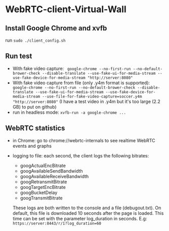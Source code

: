 # WebRTC-client-Virtual-Wall
## Install Google Chrome and xvfb
run ``` sudo ./client_config.sh ```

## Run test
- With fake video capture: ``` google-chrome --no-first-run --no-default-brower-check --disable-translate --use-fake-ui-for-media-stream --use-fake-device-for-media-stream "http://server:8080"```
- With fake video capture from file (only .y4m format is supported): ``` google-chrome --no-first-run --no-default-brower-check --disable-translate --use-fake-ui-for-media-stream --use-fake-device-for-media-stream --use-file-for-fake-video-capture=soccer.y4m "http://server:8080"```
  (I have a test video in .y4m but it's too large (2.2 GB) to put on github)
- run in headless mode: ``` xvfb-run -a google-chrome ... ``` 

## WebRTC statistics
- in Chrome: go to chrome://webrtc-internals to see realtime WebRTC events and graphs
- logging to file: each second, the client logs the following bitrates:
  - googActualEncBitrate
  - googAvailableSendBandwidth 
  - googAvailableReceiveBandwidth 
  - googRetransmitBitrate
  - googTargetEncBitrate 
  - googBucketDelay
  - googTransmitBitrate 

  These logs are both written to the console and a file (debugout.txt). On default, this file is downloaded 10 seconds after the page is loaded. This time can be set with the parameter log_duration in seconds. E.g: ``` https://server:8443/r/1?log_duration=60 ```
